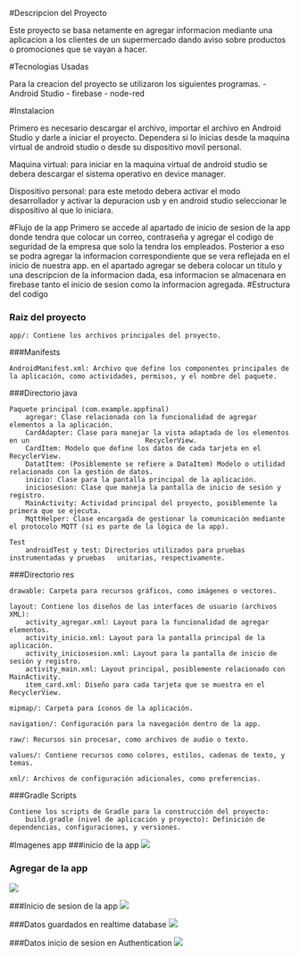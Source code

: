 #Descripcion del Proyecto 
<p>
Este proyecto se basa netamente en agregar informacion mediante una aplicacion a los clientes de un supermercado dando aviso sobre productos o promociones que se vayan a hacer.
</p>

#Tecnologias Usadas 
<p>
Para la creacion del proyecto se utilizaron los siguientes programas.
- Android Studio
- firebase
- node-red
</p>

#Instalacion
<p>
Primero es necesario descargar el archivo, importar el archivo en Android Studio y darle a iniciar el proyecto. Dependera si lo inicias desde la maquina virtual de android studio o desde su dispositivo movil personal. 

Maquina virtual: para iniciar en la maquina virtual de android studio se debera descargar el sistema operativo en device manager.

Dispositivo personal: para este metodo debera activar el modo desarrollador y activar la depuracion usb y en android studio seleccionar le dispositivo al que lo iniciara.
</p>
#Flujo de la app
Primero se accede al apartado de inicio de sesion de la app donde tendra que colocar un correo, contraseña y agregar el codigo de seguridad de la empresa que solo la tendra los empleados. Posterior a eso se podra agregar la informacion correspondiente que se vera reflejada en el inicio de nuestra app. en el apartado agregar se debera colocar un titulo y una descripcion de la informacion dada, esa informacion se almacenara en firebase tanto el inicio de sesion como la informacion agregada.
#Estructura del codigo

### Raiz del proyecto
    app/: Contiene los archivos principales del proyecto.

###Manifests

    AndroidManifest.xml: Archivo que define los componentes principales de la aplicación, como actividades, permisos, y el nombre del paquete.

###Directorio java

    Paquete principal (com.example.appfinal)
        agregar: Clase relacionada con la funcionalidad de agregar elementos a la aplicación.
		CardAdapter: Clase para manejar la vista adaptada de los elementos en un                             RecyclerView.
        CardItem: Modelo que define los datos de cada tarjeta en el RecyclerView.
        DatatItem: (Posiblemente se refiere a DataItem) Modelo o utilidad relacionado con la gestión de datos.
        inicio: Clase para la pantalla principal de la aplicación.
        iniciosesion: Clase que maneja la pantalla de inicio de sesión y registro.
        MainActivity: Actividad principal del proyecto, posiblemente la primera que se ejecuta.
        MqttHelper: Clase encargada de gestionar la comunicación mediante el protocolo MQTT (si es parte de la lógica de la app).

    Test
        androidTest y test: Directorios utilizados para pruebas instrumentadas y pruebas   unitarias, respectivamente.

###Directorio res

    drawable: Carpeta para recursos gráficos, como imágenes o vectores.

    layout: Contiene los diseños de las interfaces de usuario (archivos XML):
        activity_agregar.xml: Layout para la funcionalidad de agregar elementos.
        activity_inicio.xml: Layout para la pantalla principal de la aplicación.
        activity_iniciosesion.xml: Layout para la pantalla de inicio de sesión y registro.
        activity_main.xml: Layout principal, posiblemente relacionado con MainActivity.
        item_card.xml: Diseño para cada tarjeta que se muestra en el RecyclerView.

    mipmap/: Carpeta para íconos de la aplicación.

    navigation/: Configuración para la navegación dentro de la app.

    raw/: Recursos sin procesar, como archivos de audio o texto.

    values/: Contiene recursos como colores, estilos, cadenas de texto, y temas.

    xml/: Archivos de configuración adicionales, como preferencias.

###Gradle Scripts

    Contiene los scripts de Gradle para la construcción del proyecto:
        build.gradle (nivel de aplicación y proyecto): Definición de dependencias, configuraciones, y versiones.

#Imagenes app 
###inicio de la app
![](https://github.com/JereAmaya27/proyecto-final/blob/main/AppFinal/imagenes%20app/inicio.png?raw=true)

### Agregar de la app
![](https://github.com/JereAmaya27/proyecto-final/blob/main/AppFinal/imagenes%20app/agregar.png?raw=true)

###Inicio de sesion de la app
![](https://github.com/JereAmaya27/proyecto-final/blob/main/AppFinal/imagenes%20app/iniciosesion.png?raw=true)

###Datos guardados en realtime database
![](https://github.com/JereAmaya27/proyecto-final/blob/main/AppFinal/imagenes%20app/datos.png?raw=true)

###Datos inicio de sesion en Authentication
![](https://github.com/JereAmaya27/proyecto-final/blob/main/AppFinal/imagenes%20app/regitros.png?raw=true)


